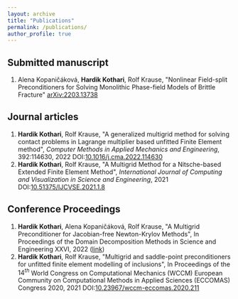 ```yaml
---
layout: archive
title: "Publications"
permalink: /publications/
author_profile: true
---
```

## Submitted manuscript
1. Alena Kopaničáková, **Hardik Kothari**, Rolf Krause, "Nonlinear Field-split Preconditioners for Solving Monolithic Phase-field Models of Brittle Fracture" [arXiv:2203.13738](https://arxiv.org/abs/2203.13738)

## Journal articles
1. **Hardik Kothari**, Rolf Krause, "A generalized multigrid method for solving contact problems in Lagrange multiplier based unfitted Finite Element method", _Computer Methods in Applied Mechanics and Engineering_, 392:114630, 2022 DOI:[10.1016/j.cma.2022.114630](https://doi.org/10.1016/j.cma.2022.114630)
1. **Hardik Kothari**, Rolf Krause, "A Multigrid Method for a Nitsche-based Extended Finite Element Method", _International Journal of Computing and Visualization in Science and Engineering_, 2021 DOI:[10.51375/IJCVSE.2021.1.8](https://doi.org/10.51375/IJCVSE.2021.1.8)

## Conference Proceedings
1. **Hardik Kothari**, Alena Kopaničáková, Rolf Krause, "A Multigrid Preconditioner for Jacobian-free Newton-Krylov Methods", In Proceedings of the Domain Decomposition Methods in Science and Engineering XXVI, 2022 ([link](http://www.ddm.org/DD26/Proc-26.php))
1. **Hardik Kothari**, Rolf Krause, "Multigrid and saddle-point preconditioners for unfitted finite element modelling of inclusions", In Proceedings of the $14^{th}$ World Congress on Computational Mechanics (WCCM) European Community on Computational Methods in Applied Sciences (ECCOMAS) Congress 2020, 2021 DOI:[10.23967/wccm-eccomas.2020.211](https://doi.org/10.23967/wccm-eccomas.2020.211) 
